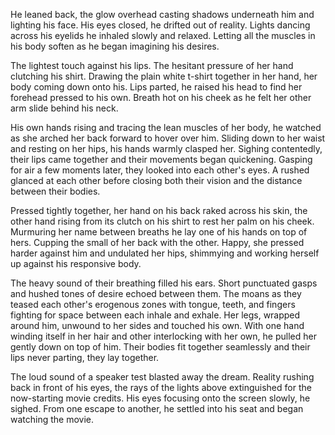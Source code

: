 He leaned back, the glow overhead casting shadows underneath him and
lighting his face. His eyes closed, he drifted out of reality. Lights
dancing across his eyelids he inhaled slowly and relaxed. Letting all
the muscles in his body soften as he began imagining his desires.

The lightest touch against his lips. The hesitant pressure of her hand
clutching his shirt. Drawing the plain white t-shirt together in her
hand, her body coming down onto his. Lips parted, he raised his head to
find her forehead pressed to his own. Breath hot on his cheek as he felt
her other arm slide behind his neck.

His own hands rising and tracing the lean muscles of her body, he
watched as she arched her back forward to hover over him. Sliding down
to her waist and resting on her hips, his hands warmly clasped her.
Sighing contentedly, their lips came together and their movements began
quickening. Gasping for air a few moments later, they looked into each
other's eyes. A rushed glanced at each other before closing both their
vision and the distance between their bodies.

Pressed tightly together, her hand on his back raked across his skin,
the other hand rising from its clutch on his shirt to rest her palm on
his cheek. Murmuring her name between breaths he lay one of his hands on
top of hers. Cupping the small of her back with the other. Happy, she
pressed harder against him and undulated her hips, shimmying and working
herself up against his responsive body. 

The heavy sound of their breathing filled his ears. Short punctuated
gasps and hushed tones of desire echoed between them. The moans as they
teased each other's erogenous zones with tongue, teeth, and fingers
fighting for space between each inhale and exhale. Her legs, wrapped
around him, unwound to her sides and touched his own. With one hand
winding itself in her hair and other interlocking with her own, he
pulled her gently down on top of him. Their bodies fit together
seamlessly and their lips never parting, they lay together.

The loud sound of a speaker test blasted away the dream. Reality rushing
back in front of his eyes, the rays of the lights above extinguished for
the now-starting movie credits. His eyes focusing onto the screen
slowly, he sighed. From one escape to another, he settled into his seat
and began watching the movie.
